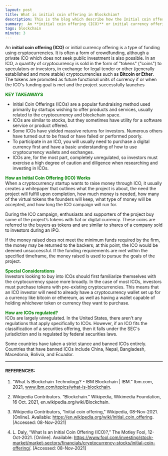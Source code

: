 ```yaml
---
layout: post
title: What is initial coin offering in Blockchian?
description: This is the blog which describe how the Initial coin offering works, and how we need can host tem to the exchanges. 
summary:  An **initial coin offering (ICO)** or initial currency offering is a type of funding using cryptocurrencies. It is often a form of crowdfunding, although a private ICO which does not seek public investment is also possible. In an ICO, a quantity of cryptocurrency is sold in the form of "tokens" ("coins") to speculators or investors, in exchange for legal tender or other (generally established and more stable) cryptocurrencies such as **Bitcoin or Ether**. The tokens are promoted as future functional units of currency if or when the ICO's funding goal is met and the project successfully launches.
tags: blockchain
minute: 3
---
```


An **initial coin offering (ICO)** or initial currency offering is a type of funding using cryptocurrencies. It is often a form of crowdfunding, although a private ICO which does not seek public investment is also possible. In an ICO, a quantity of cryptocurrency is sold in the form of "tokens" ("coins") to speculators or investors, in exchange for legal tender or other (generally established and more stable) cryptocurrencies such as **Bitcoin or Ether**. The tokens are promoted as future functional units of currency if or when the ICO's funding goal is met and the project successfully launches

<b><span style="color:green">KEY TAKEAWAYS</span></b>
 - Initial Coin Offerings (ICOs) are a popular fundraising method used primarily by startups wishing to offer products and services, usually related to the cryptocurrency and blockchain space.
 - ICOs are similar to stocks, but they sometimes have utility for a software service or product offered. 
 - Some ICOs have yielded massive returns for investors. Numerous others have turned out to be fraud or have failed or performed poorly. 
 - To participate in an ICO, you will usually need to purchase a digital currency first and have a basic understanding of how to use cryptocurrency wallets and exchanges. 
 - ICOs are, for the most part, completely unregulated, so investors must exercise a high degree of caution and diligence when researching and investing in ICOs.

<b><span style="color:green">How an Initial Coin Offering (ICO) Works</span></b><br>
When a cryptocurrency startup wants to raise money through ICO, it usually creates a whitepaper that outlines what the project is about, the need the project will fulfill upon completion, how much money is needed, how many of the virtual tokens the founders will keep, what type of money will be accepted, and how long the ICO campaign will run for. 

During the ICO campaign, enthusiasts and supporters of the project buy some of the project’s tokens with fiat or digital currency. These coins are referred to the buyers as tokens and are similar to shares of a company sold to investors during an IPO.

If the money raised does not meet the minimum funds required by the firm, the money may be returned to the backers; at this point, the ICO would be deemed unsuccessful. If the funding requirements are met within the specified timeframe, the money raised is used to pursue the goals of the project.


<b><span style="color:green">Special Considerations </span></b><br>
Investors looking to buy into ICOs should first familiarize themselves with the cryptocurrency space more broadly. In the case of most ICOs, investors must purchase tokens with pre-existing cryptocurrencies. This means that an ICO investor will need to already have a cryptocurrency wallet set up for a currency like bitcoin or ethereum, as well as having a wallet capable of holding whichever token or currency they want to purchase. 


<b><span style="color:green">How are ICOs regulated?</span></b><br>
ICOs are largely unregulated. In the United States, there aren't any regulations that apply specifically to ICOs. However, if an ICO fits the classification of a securities offering, then it falls under the SEC's jurisdiction and is regulated by federal securities laws.

Some countries have taken a strict stance and banned ICOs entirely. Countries that have banned ICOs include China, Nepal, Bangladesh, Macedonia, Bolivia, and Ecuador.


---

#### REFERENCES:

1. “What Is Blockchain Technology? - IBM Blockchain | IBM.” Ibm.com, 2021, www.ibm.com/topics/what-is-blockchain.

2. Wikipedia Contributors. “Blockchain.” Wikipedia, Wikimedia Foundation, 16 Oct. 2021, en.wikipedia.org/wiki/Blockchain.

3. Wikipedia Contributors, “Initial coin offering,” Wikipedia, 08-Nov-2021. [Online]. Available: https://en.wikipedia.org/wiki/Initial_coin_offering. [Accessed: 08-Nov-2021]
‌
4. L. Daly, “What Is an Initial Coin Offering (ICO)?,” The Motley Fool, 12-Oct-2021. [Online]. Available: https://www.fool.com/investing/stock-market/market-sectors/financials/cryptocurrency-stocks/initial-coin-offering/. [Accessed: 08-Nov-2021]
‌